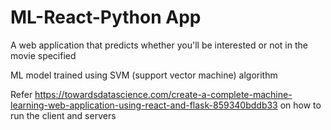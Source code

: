 # ML-React-Python App

A web application that predicts whether you'll be interested or not in the movie specified

ML model trained using SVM (support vector machine) algorithm


Refer https://towardsdatascience.com/create-a-complete-machine-learning-web-application-using-react-and-flask-859340bddb33 on how to run the client and servers